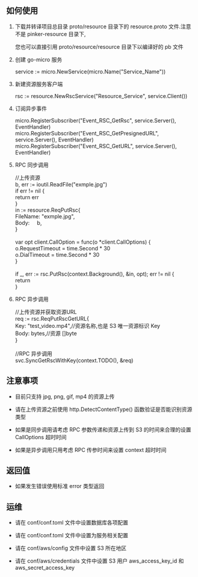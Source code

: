 如何使用
----

1.  下载并转译项目总目录 proto/resource 目录下的 resource.proto 文件.注意不是 pinker-resource 目录下,
    
    您也可以直接引用 proto/resource/resource 目录下以编译好的 pb 文件
    
2.  创建 go-micro 服务
    
    service :\= micro.NewService(micro.Name("Service\_Name"))
    
3.  新建资源服务客户端
    
    rsc :\= resource.NewRscService("Resource\_Service", service.Client())
    
4.  订阅异步事件
    
    micro.RegisterSubscriber("Event\_RSC\_GetRsc", service.Server(), EventHandler)  
    micro.RegisterSubscriber("Event\_RSC\_GetPresignedURL", service.Server(), EventHandler)  
    micro.RegisterSubscriber("Event\_RSC\_GetURL", service.Server(), EventHandler)
    
5.  RPC 同步调用
    
    //上传资源  
    b, err :\= ioutil.ReadFile("exmple.jpg")  
    if err != nil {  
    return err  
    }  
    in :\= resource.ReqPutRsc{  
    FileName: "exmple.jpg",  
    Body:     b,  
    }  
    ​  
    var opt client.CallOption \= func(o \*client.CallOptions) {  
    o.RequestTimeout \= time.Second \* 30  
    o.DialTimeout \= time.Second \* 30  
    }  
    ​  
    if \_, err :\= rsc.PutRsc(context.Background(), &in, opt); err != nil {  
    return  
    }
    
6.  RPC 异步调用
    
    //上传资源并获取资源URL  
    req :\= rsc.ReqPutRscGetURL{  
    Key: "test\_video.mp4",//资源名称,也是 S3 唯一资源标识 Key  
    Body: bytes,//资源 \[\]byte  
    }  
    ​  
    //RPC 异步调用  
    svc.SyncGetRscWithKey(context.TODO(), &req)
    

注意事项
----

*   目前只支持 jpg, png, gif, mp4 的资源上传
    
*   请在上传资源之前使用 http.DetectContentType() 函数验证是否能识别资源类型
    
*   如果是同步调用请考虑 RPC 参数传递和资源上传到 S3 的时间来合理的设置 CallOptions 超时时间
    
*   如果是异步调用只用考虑 RPC 传参时间来设置 context 超时时间
    

返回值
---

*   如果发生错误使用标准 error 类型返回
    

运维
--

*   请在 conf/conf.toml 文件中设置数据库各项配置
    
*   请在 conf/conf.toml 文件中设置为服务相关配置
    
*   请在 conf/aws/config 文件中设置 S3 所在地区
    
*   请在 conf/aws/credentials 文件中设置 S3 用户 aws\_access\_key\_id 和 aws\_secret\_access\_key